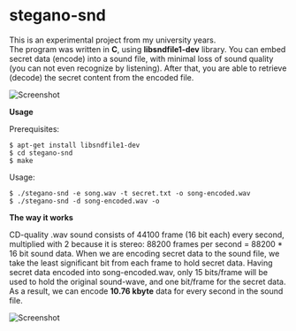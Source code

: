 stegano-snd
===========

This is an experimental project from my university years.   
The program was written in **C**, using **libsndfile1-dev** library. You can embed secret data (encode) into a sound file, with minimal loss of sound quality (you can not even recognize by listening). After that, you are able to retrieve (decode) the secret content from the encoded file.   

![Screenshot](https://raw.github.com/akos-sereg/stegano-snd/master/doc/encoding.png "Encoding")

**Usage**   

Prerequisites:   

    $ apt-get install libsndfile1-dev
    $ cd stegano-snd
    $ make

Usage:

    $ ./stegano-snd -e song.wav -t secret.txt -o song-encoded.wav
    $ ./stegano-snd -d song-encoded.wav -o
    

**The way it works**

CD-quality .wav sound consists of 44100 frame (16 bit each) every second, multiplied with 2 because it is stereo: 88200 frames per second = 88200 * 16 bit sound data. When we are encoding secret data to the sound file, we take the least significant bit from each frame to hold secret data. Having secret data encoded into song-encoded.wav, only 15 bits/frame will be used to hold the original sound-wave, and one bit/frame for the secret data.    
As a result, we can encode **10.76 kbyte** data for every second in the sound file.

![Screenshot](https://raw.github.com/akos-sereg/stegano-snd/master/doc/sound.png "Stegano-SND")
